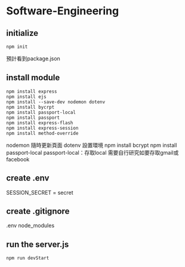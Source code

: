 # Software-Engineering

## initialize
    npm init
預計看到package.json

## install module
    npm install express
    npm install ejs
    npm install --save-dev nodemon dotenv
    npm install bycrpt
    npm install passport-local
    npm install passport
    npm install express-flash
    npm install express-session
    npm install method-override
nodemon 隨時更新頁面
dotenv  設置環境
    npm install bcrypt
    npm install passport-local
passport-local：存取local
需要自行研究如要存取gmail或facebook

## create .env
SESSION_SECRET = secret
## create .gitignore
.env
node_modules

## run the server.js
    npm run devStart
